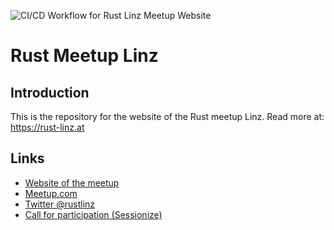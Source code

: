 ![CI/CD Workflow for Rust Linz Meetup Website](https://github.com/coding-club-linz/rust-linz/workflows/CI/CD%20Workflow%20for%20Rust%20Linz%20Meetup%20Website/badge.svg)

# Rust Meetup Linz

## Introduction

This is the repository for the website of the Rust meetup Linz.
Read more at: https://rust-linz.at

## Links

* [Website of the meetup](https://rust-linz.at)
* [Meetup.com](https://www.meetup.com/de-DE/Rust-Linz/)
* [Twitter @rustlinz](https://twitter.com/rustlinz)
* [Call for participation (Sessionize)](https://sessionize.com/rust-linz/)
